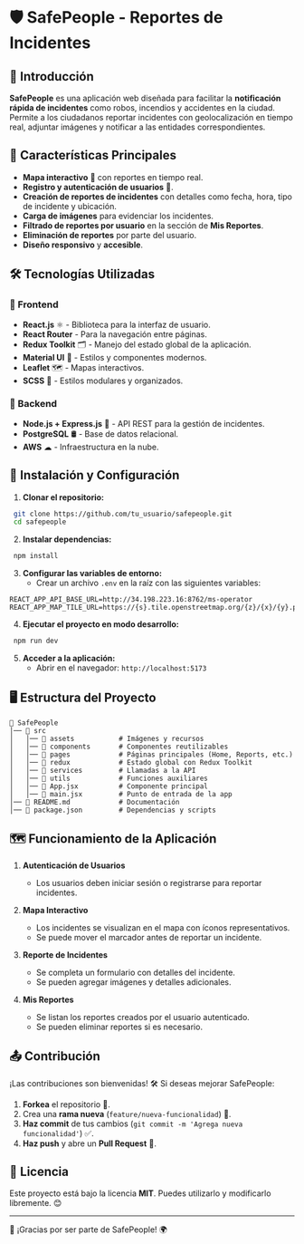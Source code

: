 # 🛡 SafePeople - Reportes de Incidentes

## 📌 Introducción
**SafePeople** es una aplicación web diseñada para facilitar la **notificación rápida de incidentes** como robos, incendios y accidentes en la ciudad. Permite a los ciudadanos reportar incidentes con geolocalización en tiempo real, adjuntar imágenes y notificar a las entidades correspondientes.

## 🚀 Características Principales
- **Mapa interactivo** 📍 con reportes en tiempo real.
- **Registro y autenticación de usuarios** 🔐.
- **Creación de reportes de incidentes** con detalles como fecha, hora, tipo de incidente y ubicación.
- **Carga de imágenes** para evidenciar los incidentes.
- **Filtrado de reportes por usuario** en la sección de **Mis Reportes**.
- **Eliminación de reportes** por parte del usuario.
- **Diseño responsivo** y **accesible**.

## 🛠 Tecnologías Utilizadas

### 📌 Frontend
- **React.js** ⚛️ - Biblioteca para la interfaz de usuario.
- **React Router** - Para la navegación entre páginas.
- **Redux Toolkit** 🗂 - Manejo del estado global de la aplicación.
- **Material UI** 🎨 - Estilos y componentes modernos.
- **Leaflet** 🗺 - Mapas interactivos.
- **SCSS** 💅 - Estilos modulares y organizados.

### 📌 Backend
- **Node.js + Express.js** 🚀 - API REST para la gestión de incidentes.
- **PostgreSQL** 🛢 - Base de datos relacional.
- **AWS** ☁ - Infraestructura en la nube.

## 🔧 Instalación y Configuración

1. **Clonar el repositorio:**
```sh
 git clone https://github.com/tu_usuario/safepeople.git
 cd safepeople
```

2. **Instalar dependencias:**
```sh
 npm install
```

3. **Configurar las variables de entorno:**
   - Crear un archivo `.env` en la raíz con las siguientes variables:
```env
REACT_APP_API_BASE_URL=http://34.198.223.16:8762/ms-operator
REACT_APP_MAP_TILE_URL=https://{s}.tile.openstreetmap.org/{z}/{x}/{y}.png
```

4. **Ejecutar el proyecto en modo desarrollo:**
```sh
 npm run dev
```

5. **Acceder a la aplicación:**
   - Abrir en el navegador: `http://localhost:5173`

## 🖥 Estructura del Proyecto

```
📂 SafePeople
│── 📂 src
│   │── 📂 assets           # Imágenes y recursos
│   │── 📂 components       # Componentes reutilizables
│   │── 📂 pages            # Páginas principales (Home, Reports, etc.)
│   │── 📂 redux            # Estado global con Redux Toolkit
│   │── 📂 services         # Llamadas a la API
│   │── 📂 utils            # Funciones auxiliares
│   │── 📄 App.jsx          # Componente principal
│   │── 📄 main.jsx         # Punto de entrada de la app
│── 📄 README.md            # Documentación
│── 📄 package.json         # Dependencias y scripts
```

## 🗺 Funcionamiento de la Aplicación

1. **Autenticación de Usuarios**
   - Los usuarios deben iniciar sesión o registrarse para reportar incidentes.

2. **Mapa Interactivo**
   - Los incidentes se visualizan en el mapa con íconos representativos.
   - Se puede mover el marcador antes de reportar un incidente.

3. **Reporte de Incidentes**
   - Se completa un formulario con detalles del incidente.
   - Se pueden agregar imágenes y detalles adicionales.

4. **Mis Reportes**
   - Se listan los reportes creados por el usuario autenticado.
   - Se pueden eliminar reportes si es necesario.

## 📤 Contribución
¡Las contribuciones son bienvenidas! 🛠️ Si deseas mejorar SafePeople:
1. **Forkea** el repositorio 🍴.
2. Crea una **rama nueva** (`feature/nueva-funcionalidad`) 🔄.
3. **Haz commit** de tus cambios (`git commit -m 'Agrega nueva funcionalidad'`) ✅.
4. **Haz push** y abre un **Pull Request** 🚀.

## 📜 Licencia
Este proyecto está bajo la licencia **MIT**. Puedes utilizarlo y modificarlo libremente. 😊

---

🚀 ¡Gracias por ser parte de SafePeople! 🌍
